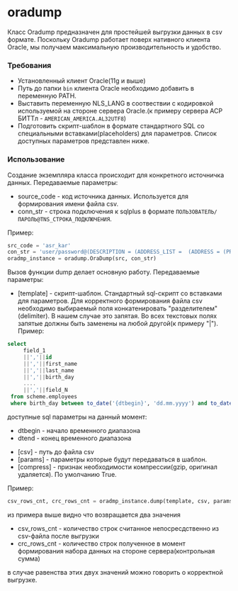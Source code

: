 oradump
=========

Класс Oradump предназначен для простейшей выгрузки данных в csv формате. Поскольку Oradump работает поверх
нативного клиента Oracle, мы получаем максимальную производительность и удобство.

### Требования

- Установленный клиент Oracle(11g и выше)
- Путь до папки `bin` клиента Oracle необходимо добавить в переменную PATH.
- Выставить переменную NLS_LANG в соотвествии с кодировкой используемой на стороне сервера Oracle.(к примеру сервера АСР БИТТл - `AMERICAN_AMERICA.AL32UTF8`)
- Подготовить скрипт-шаблон в формате стандартного SQL cо специальными вставками(placeholders) для параметров. Список доступных параметров представлен ниже. 


### Использование

Создание экземпляра класса происходит для конкретного источничка данных. Передаваемые параметры:
   - source_code - код источника данных. Используется для  формирования имени файла csv.
   - conn_str - строка подключения к sqlplus в формате `ПОЛЬЗОВАТЕЛЬ/ПАРОЛЬ@TNS_СТРОКА_ПОДКЛЮЧЕНИЯ`.

Пример: 
```python
src_code = 'asr_kar'
con_str = 'user/password@(DESCRIPTION = (ADDRESS_LIST =  (ADDRESS = (PROTOCOL=TCP)(HOST=XXX.XXX.XXX.XXX)(PORT=1521)))(CONNECT_DATA = (SERVICE_NAME=SID.alias)))'
oradmp_instance = oradump.OraDump(src, con_str)
```

Вызов функции dump делает основную работу. Передаваемые параметры:

 - [template] - скрипт-шаблон. Стандартный sql-скрипт со вставками для параметров. Для корректного формирования файла csv 
 необходимо выбираемый поля конкатенировать "разделителем"(delimiter). В нашем случае это запятая. 
 Во всех текстовых полях запятые должны быть заменены на любой другой(к примеру "|"). 
Пример:
```sql
select
     field_1
     ||','||id
     ||','||first_name
     ||','||last_name
     ||','||birth_day
     ....
     ||','||field_N 
 from scheme.employees
 where birth_day between to_date('{dtbegin}', 'dd.mm.yyyy') and to_date('{dtend}', 'dd.mm.yyyy')
```

доступные sql параметры на данный момент:
  - dtbegin - начало временного диапазона
  - dtend - конец временного диапазона


 * [csv] - путь до файла csv
 * [params] - параметры которые будут передаваться в шаблон.
 * [compress] - признак необходимости компрессии(gzip, оригинал удаляется). По умолчанию True.
 
Пример: 
```python
csv_rows_cnt, crc_rows_cnt = oradmp_instance.dump(template, csv, params)
```

из примера выше видно что возвращается два значения
* csv_rows_cnt - количество строк считанное непосресдственно из csv-файла после выгрузки
* crc_rows_cnt - количество строк полученное в момент формирования набора данных на стороне сервера(контрольная сумма)

в случае равенства этих двух значений можно говорить о корректной выгрузке.